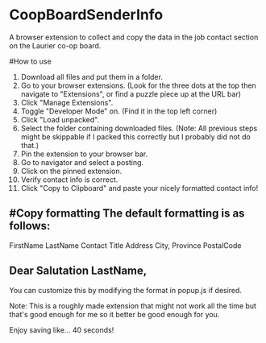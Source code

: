 # CoopBoardSenderInfo
 A browser extension to collect and copy the data in the job contact section on the Laurier co-op board.

#How to use
 1. Download all files and put them in a folder.
 2. Go to your browser extensions. (Look for the three dots at the top then navigate to "Extensions", or find a puzzle piece up at the URL bar)
 3. Click "Manage Extensions".
 4. Toggle "Developer Mode" on. (Find it in the top left corner)
 5. Click "Load unpacked".
 6. Select the folder containing downloaded files.
  (Note: All previous steps might be skippable if I packed this correctly but I probably did not do that.)
 7. Pin the extension to your browser bar.
 8. Go to navigator and select a posting.
 9. Click on the pinned extension.
 10. Verify contact info is correct.
 11. Click "Copy to Clipboard" and paste your nicely formatted contact info!

#Copy formatting
 The default formatting is as follows:
 ----------------------------
 FirstName LastName
 Contact Title
 Address
 City, Province PostalCode

 Dear Salutation LastName,
 ----------------------------
 You can customize this by modifying the format in popup.js if desired.

 Note: This is a roughly made extension that might not work all the time but that's good enough for me so it better be good enough for you.

 Enjoy saving like... 40 seconds!